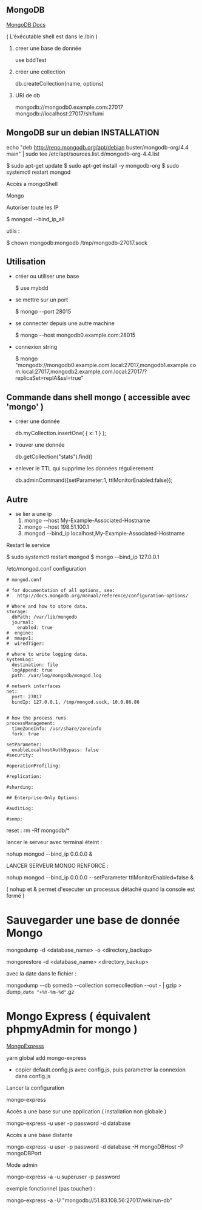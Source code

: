 ## MongoDB


[MongoDB Docs](https://docs.mongodb.com/)

( L'éxécutable shell est dans le /bin )

1. creer une base de donnée


   use bddTest

2. créer une collection


   db.createCollection(name, options)

3. URI de db


   mongodb://mongodb0.example.com:27017
   mongodb://localhost:27017/shifumi


## MongoDB sur un debian INSTALLATION

   echo "deb http://repo.mongodb.org/apt/debian buster/mongodb-org/4.4 main" | sudo tee /etc/apt/sources.list.d/mongodb-org-4.4.list

   $ sudo apt-get update
   $ sudo apt-get install -y mongodb-org
   $ sudo systemctl restart mongod

Accès a mongoShell

   Mongo

Autoriser toute les IP

   $ mongod --bind_ip_all

utils :

   $ chown mongodb:mongodb /tmp/mongodb-27017.sock

## Utilisation


- créer ou utiliser une base

   $ use mybdd

- se mettre sur un port


   $ mongo --port 28015

- se connecter depuis une autre machine


   $ mongo --host mongodb0.example.com:28015

- connexion string


   $ mongo "mongodb://mongodb0.example.com.local:27017,mongodb1.example.com.local:27017,mongodb2.example.com.local:27017/?replicaSet=replA&ssl=true"


## Commande dans shell mongo ( accessible avec 'mongo' )


- créer une donnée


   db.myCollection.insertOne( { x: 1 } );

- trouver une donnée


   db.getCollection("stats").find()

- enlever le TTL qui supprime les données régulierement


   db.adminCommand({setParameter:1, ttlMonitorEnabled:false});



## Autre


- se lier a une ip
   1. mongo --host My-Example-Associated-Hostname
   2. mongo --host 198.51.100.1
   3. mongod --bind_ip localhost,My-Example-Associated-Hostname

Restart le service

   $ sudo systemctl restart mongod
   $ mongo --bind_ip 127.0.0.1

/etc/mongod.conf configuration


    # mongod.conf

    # for documentation of all options, see:
    #   http://docs.mongodb.org/manual/reference/configuration-options/

    # Where and how to store data.
    storage:
      dbPath: /var/lib/mongodb
      journal:
        enabled: true
    #  engine:
    #  mmapv1:
    #  wiredTiger:

    # where to write logging data.
    systemLog:
      destination: file
      logAppend: true
      path: /var/log/mongodb/mongod.log

    # network interfaces
    net:
      port: 27017
      bindIp: 127.0.0.1, /tmp/mongod.sock, 10.0.86.86


    # how the process runs
    processManagement:
      timeZoneInfo: /usr/share/zoneinfo
      fork: true

    setParameter:
      enableLocalhostAuthBypass: false
    #security:

    #operationProfiling:

    #replication:

    #sharding:

    ## Enterprise-Only Options:

    #auditLog:

    #snmp:

reset : rm -Rf mongodb/*


lancer le serveur avec terminal éteint :


   nohup mongod --bind_ip 0.0.0.0 &

LANCER SERVEUR MONGO RENFORCÉ :


   nohup mongod --bind_ip 0.0.0.0 --setParameter ttlMonitorEnabled=false &

( nohup et & permet d'executer un processus détaché quand la console est fermé )


Sauvegarder une base de donnée Mongo
================================================



   mongodump -d <database_name> -o <directory_backup>



   mongorestore -d <database_name> <directory_backup>

avec la date dans le fichier :



   mongodump --db somedb --collection somecollection --out - | gzip > dump_`date "+%Y-%m-%d"`.gz


Mongo Express ( équivalent phpmyAdmin for mongo )
================================================

[MongoExpress](https://github.com/mongo-express/mongo-express)


   yarn global add mongo-express

- copier default.config.js avec config.js, puis parametrer la connexion dans config.js

Lancer la configuration


   mongo-express

Accès a une base sur une application ( installation non globale )


   mongo-express -u user -p password -d database

Accès a une base distante


   mongo-express -u user -p password -d database -H mongoDBHost -P mongoDBPort

Mode admin


   mongo-express -a -u superuser -p password


exemple fonctionnel (pas toucher) :


   mongo-express -a -U "mongodb://51.83.108.56:27017/wikirun-db"

